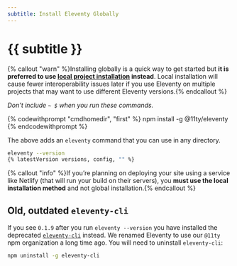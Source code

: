 ```yaml
---
subtitle: Install Eleventy Globally
---
```

# {{ subtitle }}

{% callout "warn" %}Installing globally is a quick way to get started but <strong>it is preferred to use <a href="/docs/getting-started/">local project installation</a> instead</strong>. Local installation will cause fewer interoperability issues later if you use Eleventy on multiple projects that may want to use different Eleventy versions.{% endcallout %}

_Don’t include `~ $` when you run these commands._

{% codewithprompt "cmdhomedir", "first" %}
npm install -g @11ty/eleventy
{% endcodewithprompt %}

The above adds an `eleventy` command that you can use in any directory.

<div data-preprefix-cmdhomedir="first">

```bash
eleventy --version
{% latestVersion versions, config, "" %}
```

</div>

{% callout "info" %}If you’re planning on deploying your site using a service like Netlify (that will run your build on their servers), you <strong>must use the local installation method</strong> and not global installation.{% endcallout %}

## Old, outdated `eleventy-cli`

If you see `0.1.9` after you run `eleventy --version` you have installed the deprecated [`eleventy-cli`](https://www.npmjs.com/package/eleventy-cli) instead. We renamed Eleventy to use our `@11ty` npm organization a long time ago. You will need to uninstall `eleventy-cli`:

<div data-preprefix-cmdhomedir="first">

```bash
npm uninstall -g eleventy-cli
```

</div>

